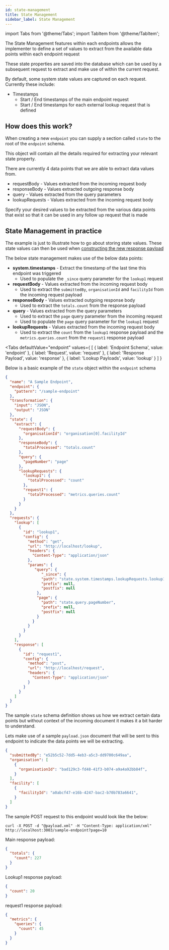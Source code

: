 ```yaml
---
id: state-management
title: State Management
sidebar_label: State Management
---
```


import Tabs from '@theme/Tabs';
import TabItem from '@theme/TabItem';

The State Management features within each endpoints allows the implementer to define a set of values to extract from the available data points within each endpoint request

These state properties are saved into the database which can be used by a subsequent request to extract and make use of within the current request.

By default, some system state values are captured on each request. Currently these include:

- Timestamps
  - Start / End timestamps of the main endpoint request
  - Start / End timestamps for each external lookup request that is defined

## How does this work?

When creating a new `endpoint` you can supply a section called `state` to the root of the `endpoint` schema.

This object will contain all the details required for extracting your relevant state property.

There are currently 4 data points that we are able to extract data values from.

- requestBody - Values extracted from the incoming request body
- responseBody - Values extracted outgoing response body
- query - Values extracted from the query parameters
- lookupRequests - Values extracted from the incoming request body

Specify your desired values to be extracted from the various data points that exist so that it can be used in any follow up request that is made

## State Management in practice

The example is just to illustrate how to go about storing state values. These state values can then be used when [constructing the new response payload](transformation.md)

The below state management makes use of the below data points:

- **system.timestamps** - Extract the timestamp of the last time this endpoint was triggered
  - Used to populate the `_since` query parameter for the `lookup1` request
- **requestBody** - Values extracted from the incoming request body
  - Used to extract the `submittedBy`, `organisationId` and `facilityId` from the incoming request payload
- **responseBody** - Values extracted outgoing response body
  - Used to extract the `totals.count` from the response payload
- **query** - Values extracted from the query parameters
  - Used to extract the `page` query parameter from the incoming request
  - Used to populate the `page` query parameter for the `lookup1` request
- **lookupRequests** - Values extracted from the incoming request body
  - Used to extract the `count` from the `lookup1` response payload and the `metrics.queries.count` from the `request1` response payload

<Tabs
  defaultValue="endpoint"
  values={
    [
      { label: 'Endpoint Schema', value: 'endpoint' },
      { label: 'Request', value: 'request' },
      { label: 'Response Payload', value: 'response' },
      { label: 'Lookup Payloads', value: 'lookup' }
    ]
  }
>
<TabItem value="endpoint">

Below is a basic example of the `state` object within the `endpoint` schema

```json {10-30}
{
  "name": "A Sample Endpoint",
  "endpoint": {
    "pattern": "/sample-endpoint"
  },
  "transformation": {
    "input": "JSON",
    "output": "JSON"
  },
  "state": {
    "extract": {
      "requestBody": {
        "organisationId": "organisation[0].facilityId"
      },
      "responseBody": {
        "totalProcessed": "totals.count"
      },
      "query": {
        "pageNumber": "page"
      },
      "lookupRequests": {
        "lookup1": {
          "totalProcessed": "count"
        },
        "request1": {
          "totalProcessed": "metrics.queries.count"
        }
      }
    }
  },
  "requests": {
    "lookup": [
      {
        "id": "lookup1",
        "config": {
          "method": "get",
          "url": "http://localhost/lookup",
          "headers": {
            "Content-Type": "application/json"
          },
          "params": {
             "query": {
                "_since": {
                "path": "state.system.timestamps.lookupRequests.lookup1.requestStart",
                "prefix": null,
                "postfix": null
              },
              "page": {
                "path": "state.query.pageNumber",
                "prefix": null,
                "postfix": null
              }
            }
          }
        }
      }
    ],
    "response": [
      {
        "id": "request1",
        "config": {
          "method": "post",
          "url": "http://localhost/request",
          "headers": {
            "Content-Type": "application/json"
          }
        }
      }
    ]
  }
}
```

</TabItem>
<TabItem value="request">

The sample `state` schema definition shows us how we extract certain data points but without context of the incoming document it makes it a bit harder to understand.

Lets make use of a sample `payload.json` document that will be sent to this endpoint to indicate the data points we will be extracting.

```json
{
  "submittedBy": "e52b5c52-7dd5-4eb3-a5c3-dd9700c649aa",
  "organisation": [
    {
      "organisationId": "bad129c3-fd48-41f3-b074-a9a4a92bb84f",
    }
  ],
  "facility": [
    {
      "facilityId": "a0abcf47-e16b-4247-bac2-b70b783a6641",
    }
  ]
}
```

The sample POST request to this endpoint would look like the below:

```curl
curl -X POST -d "@payload.xml" -H "Content-Type: application/xml" http://localhost:3003/sample-endpoint?page=10
```

</TabItem>
<TabItem value="response">

Main response payload:

```json
{
  "totals": {
    "count": 227
  }
}
```

</TabItem>
<TabItem value="lookup">

Lookup1 response payload:

```json
{
  "count": 20
}
```

request1 response payload:

```json
{
  "metrics": {
    "queries": {
      "count": 45
    }
  }
}
```

</TabItem>
</Tabs>
